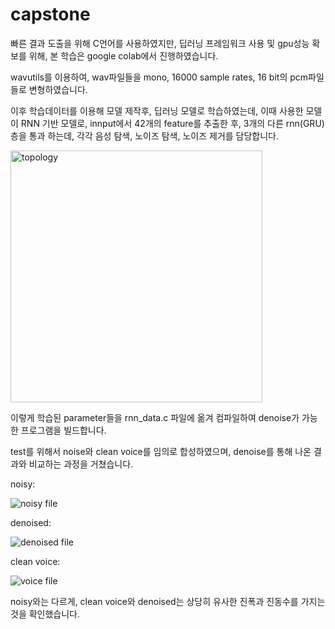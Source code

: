 # capstone
빠른 결과 도출을 위해 C언어를 사용하였지만, 딥러닝 프레임워크 사용 및 gpu성능 확보를 위해, 본 학습은 google colab에서 진행하였습니다.

wavutils를 이용하여, wav파일들을 mono, 16000 sample rates, 16 bit의 pcm파일들로 변형하였습니다.

이후 학습데이터를 이용해 모델 제작후, 딥러닝 모델로 학습하였는데, 이때 사용한 모델이 RNN 기반 모델로,
innput에서 42개의 feature를 추출한 후, 3개의 다른 rnn(GRU)층을 통과 하는데, 각각 음성 탐색, 노이즈 탐색, 노이즈 제거를 담당합니다.

<img width="403" alt="topology" src="https://user-images.githubusercontent.com/113290798/205588694-574e0bbd-ade0-4c9b-80c1-191790c4d50a.png">

이렇게 학습된 parameter들을 rnn_data.c 파일에 옮겨 컴파일하여 denoise가 가능한 프로그램을 빌드합니다.

test를 위해서 noise와 clean voice를 임의로 합성하였으며, denoise를 통해 나온 결과와 비교하는 과정을 거쳤습니다.

noisy:

![noisy file](https://user-images.githubusercontent.com/113290798/205589092-1bbebf1b-3db9-44f0-9ec2-2a3ee21e5f44.png)

denoised:

![denoised file](https://user-images.githubusercontent.com/113290798/205589039-059c4fc0-2b5a-43a0-a6e4-dd8a5bb8ebde.png)

clean voice:

![voice file](https://user-images.githubusercontent.com/113290798/205588971-b0d7db0d-3a62-48a2-93d3-df9052903487.png)

noisy와는 다르게, clean voice와 denoised는 상당히 유사한 진폭과 진동수를 가지는 것을 확인했습니다.
